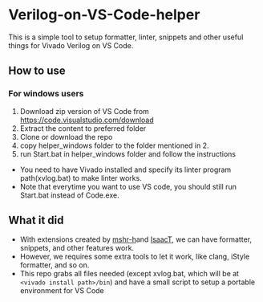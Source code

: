 # Verilog-on-VS-Code-helper
This is a simple tool to setup formatter, linter, snippets and other useful things for Vivado Verilog on VS Code.

## How to use

### For windows users
1. Download zip version of VS Code from https://code.visualstudio.com/download
2. Extract the content to preferred folder
3. Clone or download the repo
4. copy helper_windows folder to the folder mentioned in 2.
5. run Start.bat in helper_windows folder and follow the instructions
* You need to have Vivado installed and specify its linter program path(xvlog.bat) to make linter works.
* Note that everytime you want to use VS code, you should still run Start.bat instead of Code.exe.

## What it did
- With extensions created by [mshr-h](https://github.com/mshr-h/vscode-verilog-hdl-support)and [IsaacT](https://github.com/IsaacJT/Verilog-Formatter), we can have formatter, snippets, and other features work.
- However, we requires some extra tools to let it work, like clang, iStyle formatter, and so on.
- This repo grabs all files needed (except xvlog.bat, which will be at `<vivado install path>/bin`) and have a small script to setup a portable environment for VS Code

